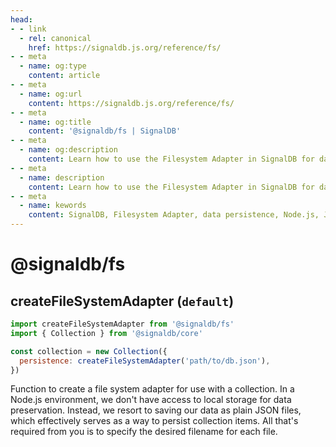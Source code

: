 ```yaml
---
head:
- - link
  - rel: canonical
    href: https://signaldb.js.org/reference/fs/
- - meta
  - name: og:type
    content: article
- - meta
  - name: og:url
    content: https://signaldb.js.org/reference/fs/
- - meta
  - name: og:title
    content: '@signaldb/fs | SignalDB'
- - meta
  - name: og:description
    content: Learn how to use the Filesystem Adapter in SignalDB for data persistence in a Node.js environment.
- - meta
  - name: description
    content: Learn how to use the Filesystem Adapter in SignalDB for data persistence in a Node.js environment.
- - meta
  - name: kewords
    content: SignalDB, Filesystem Adapter, data persistence, Node.js, JSON files
---
```

# @signaldb/fs

## createFileSystemAdapter (`default`)

```js
import createFileSystemAdapter from '@signaldb/fs'
import { Collection } from '@signaldb/core'

const collection = new Collection({
  persistence: createFileSystemAdapter('path/to/db.json'),
})
```

Function to create a file system adapter for use with a collection.
In a Node.js environment, we don't have access to local storage for data preservation. Instead, we resort to saving our data as plain JSON files, which effectively serves as a way to persist collection items. All that's required from you is to specify the desired filename for each file.
